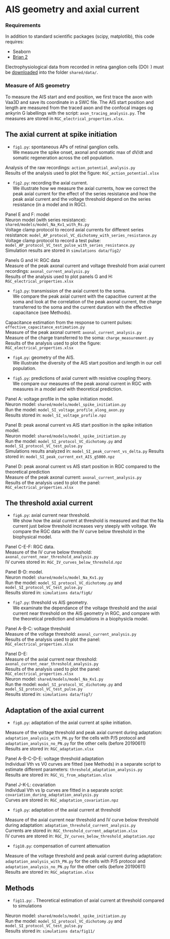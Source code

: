 # AIS geometry and axial current

### Requirements

In addition to standard scientific packages (scipy, matplotlib), this code requires:
* Seaborn
* [Brian 2](http://briansimulator.org)

Electrophysiological data from recorded in retina ganglion cells
(DOI: ) must be
[downloaded]() into the folder
`shared/data/`.

### Measure of AIS geometry

To measure the AIS start and end position, we first trace the axon with Vaa3D and save its coordinate in a SWC file. The AIS start position and length are measured from the traced axon and the confocal images og ankyrin G labellings with the script: `axon_tracing_analysis.py`. The measures are stored in `RGC_electrical_properties.xlsx`.

## The axial current at spike initiation

* `fig1.py`: spontaneous APs of retinal ganglion cells.\
We measure the spike onset, axonal and somatic max of dV/dt and somatic regeneration across the cell population.

Analysis of the raw recordings: `action_potential_analysis.py`\
Results of the analysis used to plot the figure: `RGC_action_potential.xlsx`

* `fig2.py`: recording the axial current.\
We illustrate how we measure the axial currents, how we correct the peak axial current for the effect of the series resistance and how the peak axial current and the voltage threshold depend on the series resistance (in a model and in RGC).

Panel E and F: model \
Neuron model (with series resistance): `shared/models/model_Na_Kv1_with_Rs.py`\
Voltage clamp protocol to record axial currents for different series resistance: `model_AP_protocol_VC_dichotomy_with_series_resistance.py`\
Voltage clamp protocol to record a test pulse: `model_AP_protocol_VC_test_pulse_with_series_resistance.py`\
Simulation results are stored in `simulations data/fig2/`

Panels G and H: RGC data\
Measure of the peak axonal current and voltage threshold from axial current recordings: `axonal_current_analysis.py`\
Results of the analysis used to plot panels G and H: `RGC_electrical_properties.xlsx`

* `fig3.py`: transmission of the axial current to the soma.\
We compare the peak axial current with the capacitive current at the soma and look at the correlation of the peak axonal current, the charge transferred to the soma and the current duration with the effective capacitance (see Methods).

Capacitance estimation from the response to current pulses:  `effective_capacitance_estimation.py`\
Measure of the peak axonal current: `axonal_current_analysis.py`\
Measure of the charge transferred to the soma: `charge_measurement.py`\
Results of the analysis used to plot the figure: `RGC_electrical_properties.xlsx`

* `fig4.py`: geometry of the AIS.\
We illustrate the diversity of the AIS start position and length in our cell population.

* `fig5.py`: predictions of axial current with resistive coupling theory.\
We compare our measures of the peak axonal current in RGC with measures in a model and with theoretical prediction.

Panel A: voltage profile in the spike initiation model.\
Neuron model: `shared/models/model_spike_initiation.py`\
Run the model: `model_SI_voltage_profile_along_axon.py`\
Results stored in: `model_SI_voltage_profile.npz`

Panel B: peak axonal current vs AIS start position in the spike initiation model.\
Neuron model: `shared/models/model_spike_initiation.py`\
Run the model: `model_SI_protocol_VC_dichotomy.py` and `model_SI_protocol_VC_test_pulse.py`\
Simulations results analyzed in: `model_SI_peak_current_vs_delta.py`
Results stored in: `model_SI_peak_current_ext_AIS_g5000.npz`

Panel D: peak axonal current vs AIS start position in RGC compared to the theoretical prediction\
Measure of the peak axonal current: `axonal_current_analysis.py`\
Results of the analysis used to plot the panel: `RGC_electrical_properties.xlsx`

## The threshold axial current

* `fig6.py`: axial current near threshold.\
We show how the axial current at threshold is measured and that the Na current just below threshold increases very steeply with voltage. We compare the RGC data with the IV curve below threshold in the biophysical model.

Panel C-E-F: RGC data.\
Measure of the IV curve below threshold: `axonal_current_near_threshold_analysis.py`\
IV curves stored in: `RGC_IV_curves_below_threshold.npz`

Panel B-D: model.\
Neuron model: `shared/models/model_Na_Kv1.py`\
Run the model: `model_SI_protocol_VC_dichotomy.py` and `model_SI_protocol_VC_test_pulse.py`\
Results stored in: `simulations data/fig6/`

* `fig7.py`: threshold vs AIS geometry.\
We examinate the dependance of the voltage threshold and the axial current near threshold on the AIS geometry in RGC, and compare with the theoretical prediction and simulations in a biophysicla model.

Panel A-B-C: voltage threshold\
Measure of the voltage threshold: `axonal_current_analysis.py`\
Results of the analysis used to plot the panel: `RGC_electrical_properties.xlsx`

Panel D-E:\
Measure of the axial current near threshold: `axonal_current_near_threshold_analysis.py`\
Results of the analysis used to plot the panel: `RGC_electrical_properties.xlsx`\
Neuron model: `shared/models/model_Na_Kv1.py`\
Run the model: `model_SI_protocol_VC_dichotomy.py` and `model_SI_protocol_VC_test_pulse.py`\
Results stored in: `simulations data/fig7/`

## Adaptation of the axial current

* `fig8.py`: adaptation of the axial current at spike initiation.

Measure of the voltage threshold and peak axial current during adaptation: `adaptation_analysis_with_PN.py` for the cells with P/5 protocol and `adaptation_analysis_no_PN.py` for the other cells (before 20190611)\
Results are stored in: `RGC_adaptation.xlsx`

Panel A-B-C-D-E: voltage threshold adaptation\
Individual Vth vs V0 curves are fitted (see Methods) in a separate script to estimate different parameters: `threshold_adaptation_analysis.py`\
Results are stored in: `RGC_Vi_from_adaptation.xlsx`

Panel J-K-L: covariation\
Individual Vth vs Ip curves are fitted in a separate script: `covariation_during_adaptation_analysis.py`\
Curves are stored in: `RGC_adaptation_covariation.npz`

* `fig9.py`: adaptation of the axial current at threshold

Measure of the axial current near threshold and IV curve below threshold during adaptation: `adaptation_threshold_current_analysis.py`\
Currents are stored in: `RGC_threshold_current_adaptation.xlsx`\
IV curves are stored in: `RGC_IV_curves_below_threshold_adaptation.npz`

* `fig10.py`: compensation of current attenuation

Measure of the voltage threshold and peak axial current during adaptation: `adaptation_analysis_with_PN.py` for the cells with P/5 protocol and `adaptation_analysis_no_PN.py` for the other cells (before 20190611)\
Results are stored in: `RGC_adaptation.xlsx`

## Methods

* `fig11.py`: . Theoretical estimation of axial current at threshold compared to simulations

Neuron model: `shared/models/model_spike_initiation.py`\
Run the model: `model_SI_protocol_VC_dichotomy.py` and `model_SI_protocol_VC_test_pulse.py`\
Results stored in: `simulations data/fig11/`


